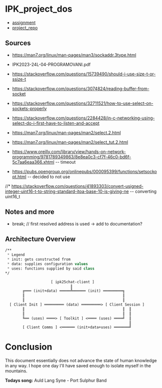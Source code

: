 # IPK_project_dos

- [assignment](https://git.fit.vutbr.cz/NESFIT/IPK-Projects/src/branch/master/Project_2/README.md)
- [project_repo](https://git.fit.vutbr.cz/xmervaj00/IPK_project_dos)

## Sources
* https://man7.org/linux/man-pages/man3/sockaddr.3type.html

* IPK2023-24L-04-PROGRAMOVANI.pdf

* https://stackoverflow.com/questions/15739490/should-i-use-size-t-or-ssize-t

* https://stackoverflow.com/questions/3074824/reading-buffer-from-socket

* https://stackoverflow.com/questions/32711521/how-to-use-select-on-sockets-properly
* https://stackoverflow.com/questions/2284428/in-c-networking-using-select-do-i-first-have-to-listen-and-accept
* https://man7.org/linux/man-pages/man2/select.2.html
* https://man7.org/linux/man-pages/man2/select_tut.2.html

* https://www.oreilly.com/library/view/hands-on-network-programming/9781789349863/8e8ea0c3-cf7f-46c0-bd6f-5c7aa6eaa366.xhtml -- timeout
* https://pubs.opengroup.org/onlinepubs/000095399/functions/setsockopt.html -- decided to not use

//* https://stackoverflow.com/questions/41893303/convert-usigned-integer-uint16-t-to-string-standard-itoa-base-10-is-giving-ne -- converting uint16_t
## Notes and more
- break; // first resolved address is used -> add to documentation?

## Architecture Overview 
```lisp
/**
 * Legend
 * init: gets constructed from
 * data: supplies configuration values
 * uses: functions supplied by said class
*/

                     [ ipk25chat-client ]
                              ║ 
        ╔═══ (init+data) ═════╩══════ (init) ═════════╗
        ║                                             ║ 
        ║                                             ║
  [ Client Init ] ═════════ (data) ═════════> [ Client Session ]
        ║                                             ║  ║
        ║                                             ║  ║
        ╚══ (uses) ════> [ Toolkit ] <════ (uses) ════╝  ║
                                                         ║
        [ Client Comms ] <══════ (init+data+uses) ═══════╝
```

# Conclusion
This document essentially does not advance the state of human knowledge in any way. I hope one day I'll have saved enough to isolate myself in the mountains.

**Todays song:** Auld Lang Syne - Port Sulphur Band